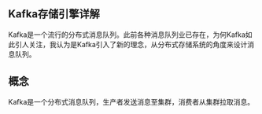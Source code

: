 Kafka存储引擎详解
---
Kafka是一个流行的分布式消息队列。此前各种消息队列业已存在，为何Kafka如此引人关注，我认为是Kafka引入了新的理念，从分布式存储系统的角度来设计消息队列。

## 概念

Kafka是一个分布式消息队列，生产者发送消息至集群，消费者从集群拉取消息。
